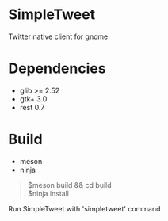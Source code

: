 # SimpleTweet
Twitter native client for gnome

# Dependencies
- glib >= 2.52
- gtk+ 3.0
- rest 0.7

# Build
- meson
- ninja

>$meson build && cd build <br>
>$ninja install

Run SimpleTweet with 'simpletweet' command

